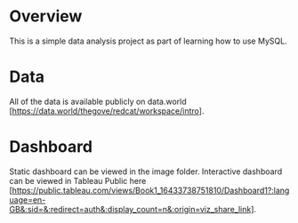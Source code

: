 # Overview
This is a simple data analysis project as part of learning how to use MySQL. 

# Data
All of the data is available publicly on data.world [https://data.world/thegove/redcat/workspace/intro].

# Dashboard
Static dashboard can be viewed in the image folder. Interactive dashboard can be viewed in Tableau Public here [https://public.tableau.com/views/Book1_16433738751810/Dashboard1?:language=en-GB&:sid=&:redirect=auth&:display_count=n&:origin=viz_share_link].
